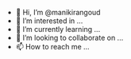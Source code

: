 - 👋 Hi, I’m @manikirangoud
- 👀 I’m interested in ...
- 🌱 I’m currently learning ...
- 💞️ I’m looking to collaborate on ...
- 📫 How to reach me ...

<!---
manikirangoud/manikirangoud is a ✨ special ✨ repository because its `README.md` (this file) appears on your GitHub profile.
You can click the Preview link to take a look at your changes.
--->
